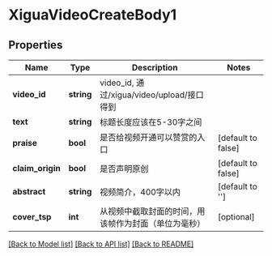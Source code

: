 # XiguaVideoCreateBody1

## Properties
Name | Type | Description | Notes
------------ | ------------- | ------------- | -------------
**video_id** | **string** | video_id, 通过/xigua/video/upload/接口得到 | 
**text** | **string** | 标题长度应该在5-30字之间 | 
**praise** | **bool** | 是否给视频开通可以赞赏的入口 | [default to false]
**claim_origin** | **bool** | 是否声明原创 | [default to false]
**abstract** | **string** | 视频简介，400字以内 | [default to '']
**cover_tsp** | **int** | 从视频中截取封面的时间，用该帧作为封面（单位为毫秒） | [optional] 

[[Back to Model list]](../README.md#documentation-for-models) [[Back to API list]](../README.md#documentation-for-api-endpoints) [[Back to README]](../README.md)

